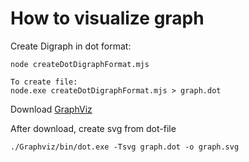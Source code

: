 
# How to visualize graph


Create Digraph in dot format:

```
node createDotDigraphFormat.mjs

To create file:
node.exe createDotDigraphFormat.mjs > graph.dot

```


Download [GraphViz](https://graphviz.gitlab.io/download/)

After download, create svg from dot-file


```
./Graphviz/bin/dot.exe -Tsvg graph.dot -o graph.svg

```
